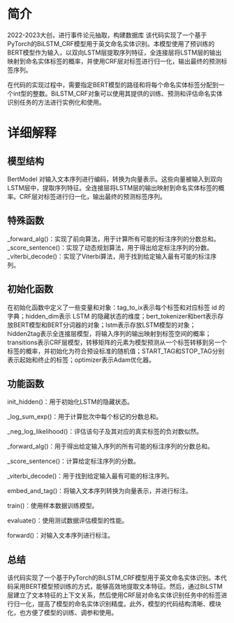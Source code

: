 # 简介
2022-2023大创，进行事件论元抽取，构建数据库
该代码实现了一个基于PyTorch的BiLSTM_CRF模型用于英文命名实体识别。本模型使用了预训练的BERT模型作为输入，以双向LSTM层提取序列特征，全连接层将LSTM层的输出映射到命名实体标签的概率，并使用CRF层对标签进行归一化，输出最终的预测标签序列。


在代码的实现过程中，需要指定BERT模型的路径和将每个命名实体标签分配到一个int型的整数。BiLSTM_CRF对象可以使用其提供的训练、预测和评估命名实体识别任务的方法进行实例化和使用。


# 详细解释


## 模型结构

BertModel 对输入文本序列进行编码，转换为向量表示。这些向量被输入到双向LSTM层中，提取序列特征。全连接层将LSTM层的输出映射到命名实体标签的概率。CRF层对标签进行归一化，输出最终的预测标签序列。


## 特殊函数

_forward_alg()：实现了前向算法，用于计算所有可能的标注序列的分数总和。
_score_sentence()：实现了动态规划算法，用于得出给定标注序列的分数。
_viterbi_decode()：实现了Viterbi算法，用于找到给定输入最有可能的标注序列。


## 初始化函数

在初始化函数中定义了一些变量和对象：tag_to_ix表示每个标签和对应标签 id 的字典；hidden_dim表示 LSTM 的隐藏状态的维度；bert_tokenizer和bert表示存放BERT模型和BERT分词器的对象；lstm表示存放LSTM模型的对象；hidden2tag表示全连接层模型，将输入序列的输出映射到标签空间的概率；transitions表示CRF层模型，转移矩阵的元素为模型预测从一个标签转移到另一个标签的概率，并初始化为符合预设标准的随机值；START_TAG和STOP_TAG分别表示起始和终止的标签；optimizer表示Adam优化器。


## 功能函数

init_hidden()：用于初始化LSTM的隐藏状态。


_log_sum_exp()：用于计算批次中每个标记的分数总和。


_neg_log_likelihood()：评估该句子及其对应的真实标签的负对数似然。


_forward_alg()：用于得出给定输入序列的所有可能的标注序列的分数总和。


_score_sentence()：计算给定标注序列的分数。


_viterbi_decode()：用于找到给定输入最有可能的标注序列。


embed_and_tag()：将输入文本序列转换为向量表示，并进行标注。


train()：使用样本数据训练模型。


evaluate()：使用测试数据评估模型的性能。


forward()：对输入文本序列进行标注。


## 总结

该代码实现了一个基于PyTorch的BiLSTM_CRF模型用于英文命名实体识别。本代码采用BERT模型预训练的方式，能够高效地提取文本特征。然后，通过BiLSTM层建立了文本特征的上下文关系，然后使用CRF层对命名实体识别任务中的标签进行归一化，提高了模型的命名实体识别精度。此外，模型的代码结构清晰、模块化，也方便了模型的训练、调参和使用。
